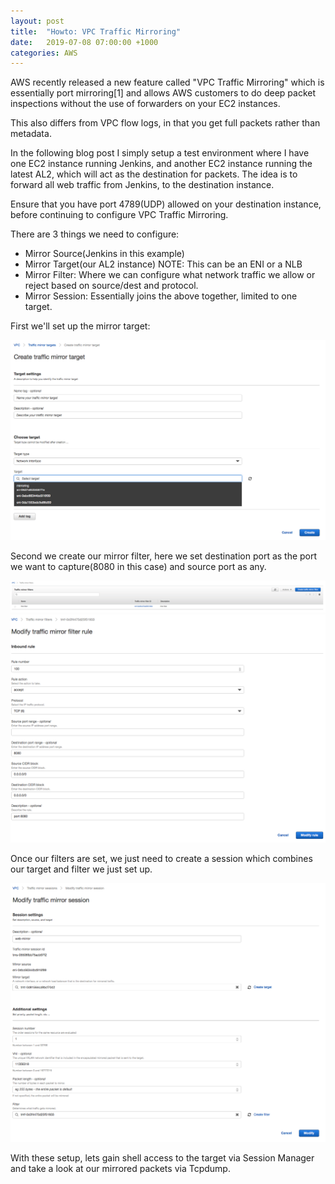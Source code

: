 ```yaml
---
layout: post
title:  "Howto: VPC Traffic Mirroring"
date:   2019-07-08 07:00:00 +1000
categories: AWS
---
```


AWS recently released a new feature called "VPC Traffic Mirroring" which is essentially port mirroring[1] and allows AWS customers to do deep packet inspections without the use of forwarders on your EC2 instances.

This also differs from VPC flow logs, in that you get full packets rather than metadata.

In the following blog post I simply setup a test environment where I have one EC2 instance running Jenkins, and another EC2 instance running the latest AL2, which will act as the destination for packets. The idea is to forward all web traffic from Jenkins, to the destination instance.

Ensure that you have port 4789(UDP) allowed on your destination instance, before continuing to configure VPC Traffic Mirroring.

There are 3 things we need to configure:

- Mirror Source(Jenkins in this example) 
- Mirror Target(our AL2 instance)
    NOTE: This can be an ENI or a NLB
- Mirror Filter: Where we can configure what network traffic we allow or reject based on source/dest and protocol.
- Mirror Session: Essentially joins the above together, limited to one target.

First we'll set up the mirror target:

![Creating our mirror target](/assets/images/traffic_mirror_target.png)

Second we create our mirror filter, here we set destination port as the port we want to capture(8080 in this case) and source port as any.

![Traffic Mirror Filter](/assets/images/traffic_mirror_filter.png)
![Traffic Mirror Filter rules](/assets/images/traffic_mirror_filter_rule.png)

Once our filters are set, we just need to create a session which combines our target and filter we just set up.

![Traffic Mirror Session](/assets/images/traffic_mirror_session.png)

With these setup, lets gain shell access to the target via Session Manager and take a look at our mirrored packets via Tcpdump.